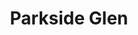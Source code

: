 ---
title: Parkside Glen
phone: (408) 264-8291
website: http://www.parksideglen.com/
management: JRK Investments
tags: []
---